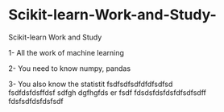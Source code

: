 # Scikit-learn-Work-and-Study-
Scikit-learn Work and Study 

1- All the work of machine learning

2- You need to know numpy, pandas
        
3- You also know the statistit                   fsdfsdfsdfdfdfsdfsd             
fsdfdsfdsffdsf
sdfgh
dgfhgfds
er
fsdf
fdsdsfdsfdsfdfsdfsdff
fdsfsdfdsfdsfsdf

